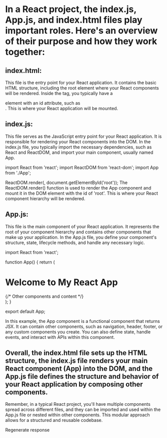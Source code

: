 
# In a React project, the index.js, App.js, and index.html files play important roles. Here's an overview of their purpose and how they work together:

## index.html: 
This file is the entry point for your React application. It contains the basic HTML structure, including the root element where your React components will be rendered. Inside the <body> tag, you typically have a <div> element with an id attribute, such as <div id="root"></div>. This is where your React application will be mounted.

## index.js:
This file serves as the JavaScript entry point for your React application. It is responsible for rendering your React components into the DOM. In the index.js file, you typically import the necessary dependencies, such as React and ReactDOM, and import your main component, usually named App.

import React from 'react';
import ReactDOM from 'react-dom';
import App from './App';

ReactDOM.render(<App />, document.getElementById('root'));
The ReactDOM.render() function is used to render the App component and mount it in the DOM element with the id of 'root'. This is where your React component hierarchy will be rendered.

## App.js:
This file is the main component of your React application. It represents the root of your component hierarchy and contains other components that make up your application. In the App.js file, you define your component's structure, state, lifecycle methods, and handle any necessary logic.

import React from 'react';

function App() {
  return (
    <div>
      <h1>Welcome to My React App</h1>
      {/* Other components and content */}
    </div>
  );
}

export default App;
  
In this example, the App component is a functional component that returns JSX. It can contain other components, such as navigation, header, footer, or any custom components you create. You can also define state, handle events, and interact with APIs within this component.

## Overall, the index.html file sets up the HTML structure, the index.js file renders your main React component (App) into the DOM, and the App.js file defines the structure and behavior of your React application by composing other components.
Remember, in a typical React project, you'll have multiple components spread across different files, and they can be imported and used within the App.js file or nested within other components. This modular approach allows for a structured and reusable codebase.






Regenerate response
